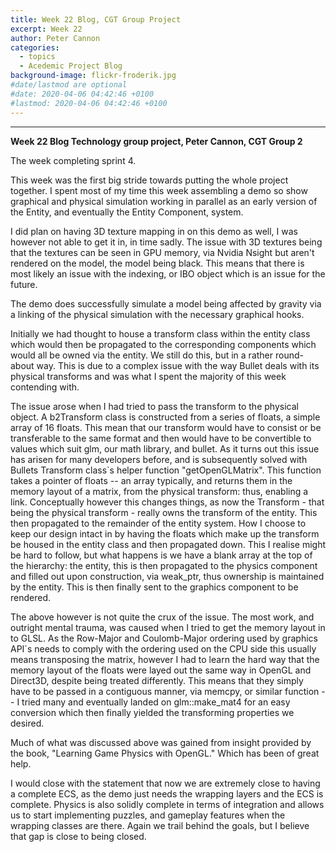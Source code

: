 ```yaml
---
title: Week 22 Blog, CGT Group Project
excerpt: Week 22
author: Peter Cannon
categories:
  - topics
  - Acedemic Project Blog
background-image: flickr-froderik.jpg
#date/lastmod are optional
#date: 2020-04-06 04:42:46 +0100
#lastmod: 2020-04-06 04:42:46 +0100
---
```


<hr />

**Week 22 Blog Technology group project, Peter Cannon, CGT Group 2**

The week completing sprint 4.

This week was the first big stride towards putting the whole project together. I spent most of my time this week assembling a demo so show graphical and physical simulation working in parallel as an early version of the Entity, and eventually the Entity Component, system.

I did plan on having 3D texture mapping in on this demo as well, I was however not able to get it in, in time sadly. The issue with 3D textures being that the textures can be seen in GPU memory, via Nvidia Nsight but aren't rendered on the model, the model being black. This means that there is most likely an issue with the indexing, or IBO object which is an issue for the future.

The demo does successfully simulate a model being affected by gravity via a linking of the physical simulation with the necessary graphical hooks.

Initially we had thought to house a transform class within the entity class which would then be propagated to the corresponding components which would all be owned via the entity. We still do this, but in a rather round-about way. This is due to a complex issue with the way Bullet deals with its physical transforms and was what I spent the majority of this week contending with.

The issue arose when I had tried to pass the transform to the physical object. A b2Transform class is constructed from a series of floats, a simple array of 16 floats. This mean that our transform would have to consist or be transferable to the same format and then would have to be convertible to values which suit glm, our math library, and bullet. As it turns out this issue has arisen for many developers before, and is subsequently solved with Bullets Transform class`s helper function "getOpenGLMatrix". This function takes a pointer of floats -- an array typically, and returns them in the memory layout of a matrix, from the physical transform: thus, enabling a link. Conceptually however this changes things, as now the Transform - that being the physical transform - really owns the transform of the entity. This then propagated to the remainder of the entity system. How I choose to keep our design intact in by having the floats which make up the transform be housed in the entity class and then propagated down. This I realise might be hard to follow, but what happens is we have a blank array at the top of the hierarchy: the entity, this is then propagated to the physics component and filled out upon construction, via weak_ptr, thus ownership is maintained by the entity. This is then finally sent to the graphics component to be rendered.

The above however is not quite the crux of the issue. The most work, and outright mental trauma, was caused when I tried to get the memory layout in to GLSL. As the Row-Major and Coulomb-Major ordering used by graphics API`s needs to comply with the ordering used on the CPU side this usually means transposing the matrix, however I had to learn the hard way that the memory layout of the floats were layed out the same way in OpenGL and Direct3D, despite being treated differently. This means that they simply have to be passed in a contiguous manner, via memcpy, or similar function -- I tried many and eventually landed on glm::make_mat4 for an easy conversion which then finally yielded the transforming properties we desired.

Much of what was discussed above was gained from insight provided by the book, "Learning Game Physics with OpenGL." Which has been of great help.

I would close with the statement that now we are extremely close to having a complete ECS, as the demo just needs the wrapping layers and the ECS is complete. Physics is also solidly complete in terms of integration and allows us to start implementing puzzles, and gameplay features when the wrapping classes are there. Again we trail behind the goals, but I believe that gap is close to being closed.
